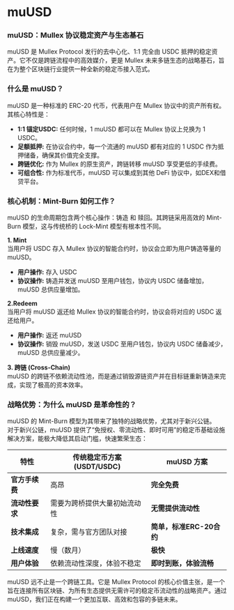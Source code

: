 # muUSD

### **muUSD：Mullex 协议稳定资产与生态基石**

muUSD 是 Mullex Protocol 发行的去中心化、1:1 完全由 USDC 抵押的稳定资产。它不仅是跨链流程中的高效媒介，更是 Mullex 未来多链生态的战略基石，旨在为整个区块链行业提供一种全新的稳定币接入范式。



### **什么是 muUSD？**

muUSD 是一种标准的 ERC-20 代币，代表用户在 Mullex 协议中的资产所有权。其核心特性是：

* **1:1 锚定USDC:** 任何时候，1 muUSD 都可以在 Mullex 协议上兑换为 1 USDC。
* **足额抵押:** 在协议合约中，每一个流通的 muUSD 都有对应的 1 USDC 作为抵押储备，确保其价值完全支撑。
* **跨链优化:** 作为 Mullex 的原生资产，跨链转移 muUSD 享受更低的手续费。
* **可组合性:** 作为标准代币，muUSD 可以集成到其他 DeFi 协议中，如DEX和借贷平台。



### **核心机制：Mint-Burn 如何工作？**

muUSD 的生命周期包含两个核心操作：铸造 和 赎回。其跨链采用高效的 Mint-Burn 模型，这与传统桥的 Lock-Mint 模型有根本性不同。

**1. Mint**\
当用户将 USDC 存入 Mullex 协议的智能合约时，协议会立即为用户铸造等量的 muUSD。

* **用户操作:** 存入 USDC
* **协议操作:** 铸造并发送 muUSD 至用户钱包，协议内 USDC 储备增加，muUSD 总供应量增加。

**2.Redeem**\
当用户将 muUSD 返还给 Mullex 协议的智能合约时，协议会将对应的 USDC 返还给用户。

* **用户操作:** 返还 muUSD
* **协议操作:** 销毁 muUSD，发送 USDC 至用户钱包，协议内 USDC 储备减少，muUSD 总供应量减少。

**3. 跨链 (Cross-Chain)**\
muUSD 的跨链不依赖流动性池，而是通过销毁源链资产并在目标链重新铸造来完成，实现了极高的资本效率。



### **战略优势：为什么 muUSD 是革命性的？**

muUSD 的 Mint-Burn 模型为其带来了独特的战略优势，尤其对于新兴公链。\
对于新兴公链，muUSD 提供了“免授权、零流动性、即时可用”的稳定币基础设施解决方案，能极大降低其启动门槛，快速繁荣生态：

| 特性        | **传统稳定币方案 (USDT/USDC)** | **muUSD 方案**      |
| --------- | ----------------------- | ----------------- |
| **官方手续费** | 高昂                      | **完全免费**          |
| **流动性要求** | 需要为跨桥提供大量初始流动性          | **无需提供流动性**       |
| **技术集成**  | 复杂，需与官方团队对接             | **简单，标准ERC-20合约** |
| **上线速度**  | 慢（数月）                   | **极快**            |
| **用户体验**  | 依赖流动性深度，体验不稳定           | **即时到账，体验流畅**     |

muUSD 远不止是一个跨链工具。它是 Mullex Protocol 的核心价值主张，是一个旨在连接所有区块链、为所有生态提供无需许可的稳定币流动性的战略资产。通过 muUSD，我们正在构建一个更加互联、高效和包容的多链未来。

